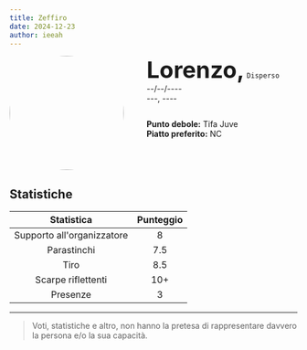 ```yaml
---
title: Zeffiro
date: 2024-12-23
author: ieeah
---
```


<div class="player-header" style="display: flex;">
  <div class="player-avatar" style="margin-inline-end: 40px;">
    <img src="https://robohash.org/zeffiro" width="200px" height="200px" style="border-radius: 50%; aspect-ratio: 1; border: 15px solid #var(--accent); object-fit: contain; object-position: center;" />
  </div>
  <div class="player-info">
    <p class="player-name" style="margin-block: 0; font-size: 2.5rem; font-weight: bold; display: inline-block;" id="player-name">Lorenzo,</p>
    <code style="display: inline-block;">Disperso</code>
    <p class="player-age" style="margin-block: 0;">--/--/----</p>
    <p class="player-office" style="margin-block: 0;">---, ----</p>
    <div class="player-specials" style="margin-block: 1.75rem 0;">
      <p class="player-office" style="margin-block: 0;">
        <span style="font-weight: bold">Punto debole:</span>
        <span style="">Tifa Juve</span>
      </p>
      <p class="player-office" style="margin-block: 0;">
        <span style="font-weight: bold">Piatto preferito:</span>
        <span style="">NC</span>
      </p>
    </div>
  </div>
</div>

## Statistiche

|         Statistica         | Punteggio |
|:--------------------------:|:---------:|
| Supporto all'organizzatore |     8     |
|        Parastinchi         |    7.5    |
|            Tiro            |    8.5    |
|     Scarpe riflettenti     |    10+    |
|          Presenze          |     3     |

---

> Voti, statistiche e altro, non hanno la pretesa di rappresentare davvero la persona e/o la sua capacità.
